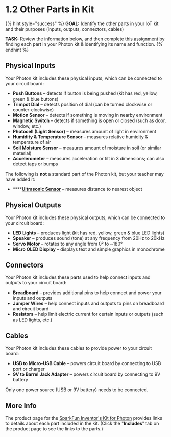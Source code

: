 # 1.2 Other Parts in Kit

{% hint style="success" %}
**GOAL:**  Identify the other parts in your IoT kit and their purposes \(inputs, outputs, connectors, cables\)

**TASK:**  Review the information below, and then complete [this assignment](https://drive.google.com/open?id=1op5CGn4ZSe-FFW_nTxTW_Yz_FeZpcXrW0pxKeu_eFF0) by finding each part in your Photon kit & identifying its name and function.
{% endhint %}

## Physical Inputs

Your Photon kit includes these physical inputs, which can be connected to your circuit board:

* **Push Buttons** – detects if button is being pushed \(kit has red, yellow, green & blue buttons\)
* **Trimpot Dial** – detects position of dial \(can be turned clockwise or counter-clockwise\)
* **Motion Sensor** – detects if something is moving in nearby environment
* **Magnetic Switch** – detects if something is open or closed \(such as door, window, etc.\)
* **Photocell \(Light Sensor\)** – measures amount of light in environment
* **Humidity & Temperature Sensor** – measures relative humidity & temperature of air
* **Soil Moisture Sensor** – measures amount of moisture in soil \(or similar material\)
* **Accelerometer** – measures acceleration or tilt in 3 dimensions; can also detect taps or bumps

The following is **not** a standard part of the Photon kit, but your teacher may have added it:

* \*\*\*\*[**Ultrasonic Sensor**](https://www.sparkfun.com/products/13959) – measures distance to nearest object

## Physical Outputs

Your Photon kit includes these physical outputs, which can be connected to your circuit board:

* **LED Lights** – produces light \(kit has red, yellow, green & blue LED lights\)
* **Speaker** – produces sound \(tone\) at any frequency from 20Hz to 20kHz
* **Servo Motor** – rotates to any angle from 0° to ~180°
* **Micro OLED Display** – displays text and simple graphics in monochrome

## Connectors

Your Photon kit includes these parts used to help connect inputs and outputs to your circuit board:

* **Breadboard** – provides additional pins to help connect and power your inputs and outputs
* **Jumper Wires** – help connect inputs and outputs to pins on breadboard and circuit board
* **Resistors** – help limit electric current for certain inputs or outputs \(such as LED lights, etc.\)

## Cables

Your Photon kit includes these cables to provide power to your circuit board:

* **USB to Micro-USB Cable** – powers circuit board by connecting to USB port or charger
* **9V to Barrel Jack Adapter** – powers circuit board by connecting to 9V battery

Only one power source \(USB or 9V battery\) needs to be connected.

## More Info

The product page for the [SparkFun Inventor's Kit for Photon](https://www.sparkfun.com/products/13320) provides links to details about each part included in the kit. \(Click the "**Includes**" tab on the product page to see the links to the parts.\)

